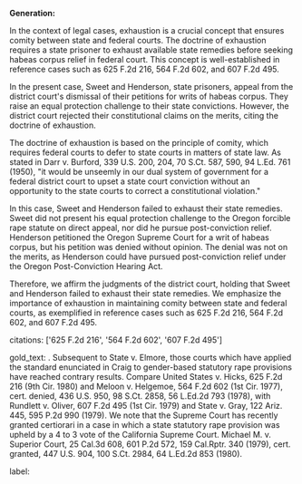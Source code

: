 **Generation:**


In the context of legal cases, exhaustion is a crucial concept that ensures comity between state and federal courts. The doctrine of exhaustion requires a state prisoner to exhaust available state remedies before seeking habeas corpus relief in federal court. This concept is well-established in reference cases such as 625 F.2d 216, 564 F.2d 602, and 607 F.2d 495.

In the present case, Sweet and Henderson, state prisoners, appeal from the district court's dismissal of their petitions for writs of habeas corpus. They raise an equal protection challenge to their state convictions. However, the district court rejected their constitutional claims on the merits, citing the doctrine of exhaustion.

The doctrine of exhaustion is based on the principle of comity, which requires federal courts to defer to state courts in matters of state law. As stated in Darr v. Burford, 339 U.S. 200, 204, 70 S.Ct. 587, 590, 94 L.Ed. 761 (1950), "it would be unseemly in our dual system of government for a federal district court to upset a state court conviction without an opportunity to the state courts to correct a constitutional violation."

In this case, Sweet and Henderson failed to exhaust their state remedies. Sweet did not present his equal protection challenge to the Oregon forcible rape statute on direct appeal, nor did he pursue post-conviction relief. Henderson petitioned the Oregon Supreme Court for a writ of habeas corpus, but his petition was denied without opinion. The denial was not on the merits, as Henderson could have pursued post-conviction relief under the Oregon Post-Conviction Hearing Act.

Therefore, we affirm the judgments of the district court, holding that Sweet and Henderson failed to exhaust their state remedies. We emphasize the importance of exhaustion in maintaining comity between state and federal courts, as exemplified in reference cases such as 625 F.2d 216, 564 F.2d 602, and 607 F.2d 495. 

citations: ['625 F.2d 216', '564 F.2d 602', '607 F.2d 495']

gold_text: . Subsequent to State v. Elmore, those courts which have applied the standard enunciated in Craig to gender-based statutory rape provisions have reached contrary results. Compare United States v. Hicks, 625 F.2d 216 (9th Cir. 1980) and Meloon v. Helgemoe, 564 F.2d 602 (1st Cir. 1977), cert. denied, 436 U.S. 950, 98 S.Ct. 2858, 56 L.Ed.2d 793 (1978), with Rundlett v. Oliver, 607 F.2d 495 (1st Cir. 1979) and State v. Gray, 122 Ariz. 445, 595 P.2d 990 (1979). We note that the Supreme Court has recently granted certiorari in a case in which a state statutory rape provision was upheld by a 4 to 3 vote of the California Supreme Court. Michael M. v. Superior Court, 25 Cal.3d 608, 601 P.2d 572, 159 Cal.Rptr. 340 (1979), cert. granted, 447 U.S. 904, 100 S.Ct. 2984, 64 L.Ed.2d 853 (1980).

label: 